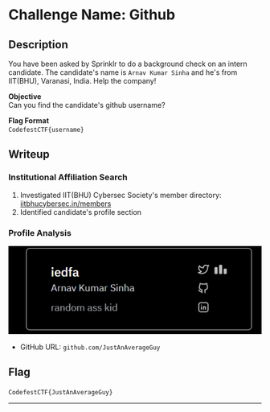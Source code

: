 # Challenge Name: Github

## Description  
You have been asked by Sprinklr to do a background check on an intern candidate. The candidate's name is `Arnav Kumar Sinha` and he's from IIT(BHU), Varanasi, India.
Help the company!

**Objective**  
Can you find the candidate's github username?

**Flag Format**  
`CodefestCTF{username}`  

## Writeup

### Institutional Affiliation Search
1. Investigated IIT(BHU) Cybersec Society's member directory:  
   [iitbhucybersec.in/members](https://iitbhucybersec.in/members/)
2. Identified candidate's profile section

### Profile Analysis
![Cybersec Member Profile](Resources/image.png)  
- GitHub URL: `github.com/JustAnAverageGuy`

## Flag
`CodefestCTF{JustAnAverageGuy}`

---